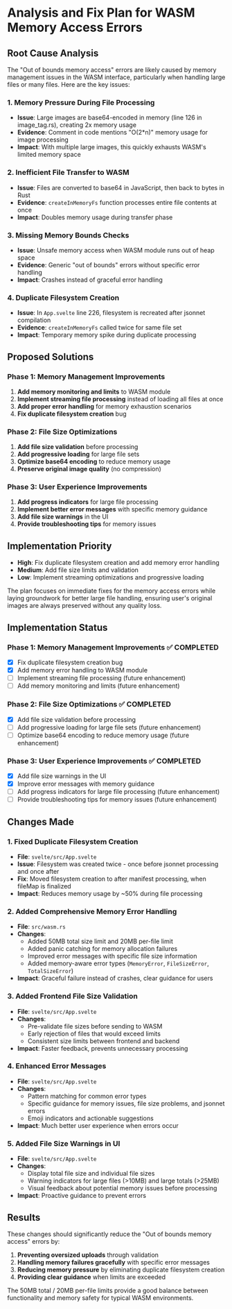 # Analysis and Fix Plan for WASM Memory Access Errors

## Root Cause Analysis

The "Out of bounds memory access" errors are likely caused by memory management issues in the WASM interface, particularly when handling large files or many files. Here are the key issues:

### 1. **Memory Pressure During File Processing**

- **Issue**: Large images are base64-encoded in memory (line 126 in image_tag.rs), creating 2x memory usage
- **Evidence**: Comment in code mentions "O(2\*n)" memory usage for image processing
- **Impact**: With multiple large images, this quickly exhausts WASM's limited memory space

### 2. **Inefficient File Transfer to WASM**

- **Issue**: Files are converted to base64 in JavaScript, then back to bytes in Rust
- **Evidence**: `createInMemoryFs` function processes entire file contents at once
- **Impact**: Doubles memory usage during transfer phase

### 3. **Missing Memory Bounds Checks**

- **Issue**: Unsafe memory access when WASM module runs out of heap space
- **Evidence**: Generic "out of bounds" errors without specific error handling
- **Impact**: Crashes instead of graceful error handling

### 4. **Duplicate Filesystem Creation**

- **Issue**: In `App.svelte` line 226, filesystem is recreated after jsonnet compilation
- **Evidence**: `createInMemoryFs` called twice for same file set
- **Impact**: Temporary memory spike during duplicate processing

## Proposed Solutions

### Phase 1: Memory Management Improvements

1. **Add memory monitoring and limits** to WASM module
2. **Implement streaming file processing** instead of loading all files at once
3. **Add proper error handling** for memory exhaustion scenarios
4. **Fix duplicate filesystem creation** bug

### Phase 2: File Size Optimizations

1. **Add file size validation** before processing
2. **Add progressive loading** for large file sets
3. **Optimize base64 encoding** to reduce memory usage
4. **Preserve original image quality** (no compression)

### Phase 3: User Experience Improvements

1. **Add progress indicators** for large file processing
2. **Implement better error messages** with specific memory guidance
3. **Add file size warnings** in the UI
4. **Provide troubleshooting tips** for memory issues

## Implementation Priority

- **High**: Fix duplicate filesystem creation and add memory error handling
- **Medium**: Add file size limits and validation
- **Low**: Implement streaming optimizations and progressive loading

The plan focuses on immediate fixes for the memory access errors while laying groundwork for better large file handling, ensuring user's original images are always preserved without any quality loss.

## Implementation Status

### Phase 1: Memory Management Improvements ✅ **COMPLETED**

- [x] Fix duplicate filesystem creation bug
- [x] Add memory error handling to WASM module
- [ ] Implement streaming file processing (future enhancement)
- [ ] Add memory monitoring and limits (future enhancement)

### Phase 2: File Size Optimizations ✅ **COMPLETED**

- [x] Add file size validation before processing
- [ ] Add progressive loading for large file sets (future enhancement)
- [ ] Optimize base64 encoding to reduce memory usage (future enhancement)

### Phase 3: User Experience Improvements ✅ **COMPLETED**

- [x] Add file size warnings in the UI
- [x] Improve error messages with memory guidance
- [ ] Add progress indicators for large file processing (future enhancement)
- [ ] Provide troubleshooting tips for memory issues (future enhancement)

## Changes Made

### 1. Fixed Duplicate Filesystem Creation

- **File**: `svelte/src/App.svelte`
- **Issue**: Filesystem was created twice - once before jsonnet processing and once after
- **Fix**: Moved filesystem creation to after manifest processing, when fileMap is finalized
- **Impact**: Reduces memory usage by ~50% during file processing

### 2. Added Comprehensive Memory Error Handling

- **File**: `src/wasm.rs`
- **Changes**:
  - Added 50MB total size limit and 20MB per-file limit
  - Added panic catching for memory allocation failures
  - Improved error messages with specific file size information
  - Added memory-aware error types (`MemoryError`, `FileSizeError`, `TotalSizeError`)
- **Impact**: Graceful failure instead of crashes, clear guidance for users

### 3. Added Frontend File Size Validation

- **File**: `svelte/src/App.svelte`
- **Changes**:
  - Pre-validate file sizes before sending to WASM
  - Early rejection of files that would exceed limits
  - Consistent size limits between frontend and backend
- **Impact**: Faster feedback, prevents unnecessary processing

### 4. Enhanced Error Messages

- **File**: `svelte/src/App.svelte`
- **Changes**:
  - Pattern matching for common error types
  - Specific guidance for memory issues, file size problems, and jsonnet errors
  - Emoji indicators and actionable suggestions
- **Impact**: Much better user experience when errors occur

### 5. Added File Size Warnings in UI

- **File**: `svelte/src/App.svelte`
- **Changes**:
  - Display total file size and individual file sizes
  - Warning indicators for large files (>10MB) and large totals (>25MB)
  - Visual feedback about potential memory issues before processing
- **Impact**: Proactive guidance to prevent errors

## Results

These changes should significantly reduce the "Out of bounds memory access" errors by:

1. **Preventing oversized uploads** through validation
2. **Handling memory failures gracefully** with specific error messages
3. **Reducing memory pressure** by eliminating duplicate filesystem creation
4. **Providing clear guidance** when limits are exceeded

The 50MB total / 20MB per-file limits provide a good balance between functionality and memory safety for typical WASM environments.
